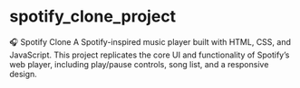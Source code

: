 # spotify_clone_project
🎧 Spotify Clone A Spotify-inspired music player built with HTML, CSS, and JavaScript. This project replicates the core UI and functionality of Spotify’s web player, including play/pause controls, song list, and a responsive design. 
